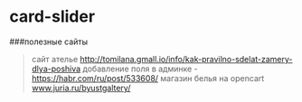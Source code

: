 # card-slider
###полезные сайты 
>сайт ателье http://tomilana.gmall.io/info/kak-pravilno-sdelat-zamery-dlya-poshiva
>добавление поля в админке - https://habr.com/ru/post/533608/
>магазин белья на opencart www.juria.ru/byustgaltery/
